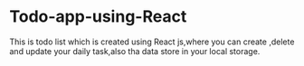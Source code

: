 # Todo-app-using-React
This is todo list which is created using React js,where you can create ,delete and update your  daily task,also tha data store in your local storage.
